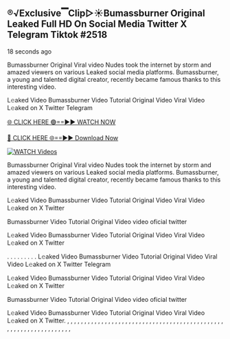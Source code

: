 ## ®️√Exclusive▔Clip▷☀️Bumassburner Original Leaked Full HD On Social Media Twitter X Telegram Tiktok #2518

18 seconds ago

Bumassburner Original Viral video Nudes took the internet by storm and amazed viewers on various Leaked social media platforms. Bumassburner, a young and talented digital creator, recently became famous thanks to this interesting video.

L𝚎aked Video Bumassburner Video Tutorial Original Video Viral Video L𝚎aked on X Twitter Telegram

[🌐 CLICK HERE 🟢==►► WATCH NOW](https://1024terabox.com/s/1RAkOioRyyrUQAMcP-nxl3w)

[🔴 CLICK HERE 🌐==►► Download Now](https://1024terabox.com/s/1RAkOioRyyrUQAMcP-nxl3w)

[![WATCH Videos](https://i.imgur.com/dJHk4Zq.gif)](https://1024terabox.com/s/1RAkOioRyyrUQAMcP-nxl3w)

Bumassburner Original Viral video Nudes took the internet by storm and amazed viewers on various Leaked social media platforms. Bumassburner, a young and talented digital creator, recently became famous thanks to this interesting video.

L𝚎aked Video Bumassburner Video Tutorial Original Video Viral Video L𝚎aked on X Twitter

Bumassburner Video Tutorial Original Video video oficial twitter

L𝚎aked Video Bumassburner Video Tutorial Original Video Viral Video L𝚎aked on X Twitter

. . . . . . . . . L𝚎aked Video Bumassburner Video Tutorial Original Video Viral Video L𝚎aked on X Twitter Telegram

L𝚎aked Video Bumassburner Video Tutorial Original Video Viral Video L𝚎aked on X Twitter

Bumassburner Video Tutorial Original Video video oficial twitter

L𝚎aked Video Bumassburner Video Tutorial Original Video Viral Video L𝚎aked on X Twitter.
,
,
,
,
,
,
,
,
,
,
,
,
,
,
,
,
,
,
,
,
,
,
,
,
,
,
,
,
,
,
,
,
,
,
,
,
,
,
,
,
,
,
,
,
,
,
,
,
,
,
,
,
,
,
,
,
,
,
,
,
,
,
,
,
,
